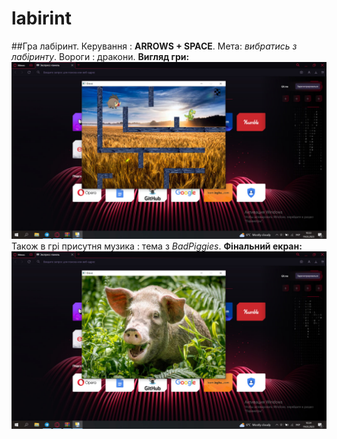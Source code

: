 # labirint
##Гра лабіринт.
Керування : **ARROWS + SPACE**. Мета: *вибратись з лабіринту*. Вороги : дракони.
**Вигляд гри:** ![](photo_2023-03-19_10-38-19.jpg)
Також в грі присутня музика : тема з *BadPiggies*.
**Фінальний екран:** ![](photo_2023-03-19_10-38-32.jpg)
